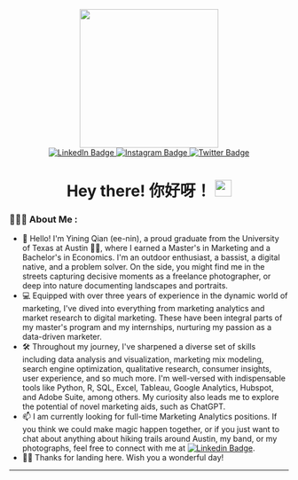 <div id="header" align="center">
  <img src="https://media.giphy.com/media/zoKdmndB8QBR2c0gjy/giphy.gif" width="250">
  <div id="badges">
  <a href="https://www.linkedin.com/in/qianyining/">
    <img src="https://img.shields.io/badge/LinkedIn-blue?style=for-the-badge&logo=linkedin&logoColor=white" alt="LinkedIn Badge"/>
  </a>
  <a href="https://instagram.com/miyan0nn?igshid=MmIzYWVlNDQ5Yg==">
    <img src="https://img.shields.io/badge/Instagram-red?style=for-the-badge&logo=instagram&logoColor=white" alt="Instagram Badge"/>
  </a>
  <a href="your-twitter-URL">
    <img src="https://img.shields.io/badge/Twitter-blue?style=for-the-badge&logo=twitter&logoColor=white" alt="Twitter Badge"/>
  </a>
</div>
<img src="https://komarev.com/ghpvc/?username=Miyan0nn&style=flat-square&color=blue" alt=""/>
  <h1>
  Hey there! 你好呀！
    <img src="https://media.giphy.com/media/hvRJCLFzcasrR4ia7z/giphy.gif" width="30px"/>
</h1>
</div>



### 🧑🏻‍💻 About Me :
- 👋 Hello! I'm Yining Qian (ee-nin), a proud graduate from the University of Texas at Austin 🤘🏻, where I earned a Master's in Marketing and a Bachelor's in Economics. I'm an outdoor enthusiast, a bassist, a digital native, and a problem solver. On the side, you might find me in the streets capturing decisive moments as a freelance photographer, or deep into nature documenting landscapes and portraits.
- 💻 Equipped with over three years of experience in the dynamic world of marketing, I've dived into everything from marketing analytics and market research to digital marketing. These have been integral parts of my master's program and my internships, nurturing my passion as a data-driven marketer.
- 🛠️ Throughout my journey,  I've sharpened a diverse set of skills including data analysis and visualization, marketing mix modeling, search engine optimization, qualitative research, consumer insights, user experience, and so much more. I'm well-versed with indispensable tools like Python, R, SQL, Excel, Tableau, Google Analytics, Hubspot, and Adobe Suite, among others. My curiosity also leads me to explore the potential of novel marketing aids, such as ChatGPT.
- 📫 I am currently looking for full-time Marketing Analytics positions. If you think we could make magic happen together, or if you just want to chat about anything about hiking trails around Austin, my band, or my photographs, feel free to connect with me at [![Linkedin Badge](https://img.shields.io/badge/-YiningQian-blue?style=flat&logo=Linkedin&logoColor=white)](https://www.linkedin.com/in/qianyining/).
- 🙌🏻 Thanks for landing here. Wish you a wonderful day!
---
